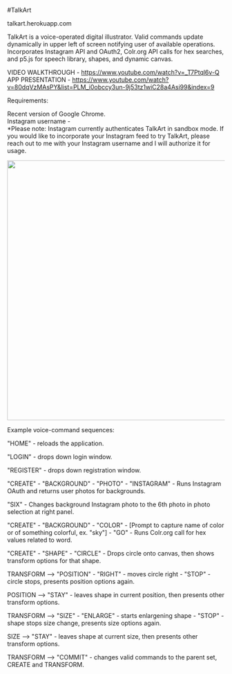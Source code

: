 #TalkArt

talkart.herokuapp.com  
  
TalkArt is a voice-operated digital illustrator. Valid commands update dynamically in upper left of screen notifying user of available operations. Incorporates Instagram API and OAuth2, Colr.org API calls for hex searches, and p5.js for speech library, shapes, and dynamic canvas.
  
  VIDEO WALKTHROUGH - https://www.youtube.com/watch?v=_T7Ptql6v-Q  
  APP PRESENTATION - https://www.youtube.com/watch?v=80dqVzMAsPY&list=PLM_i0obccy3un-9j53tz1wiC28a4Asi99&index=9
  
Requirements:  

Recent version of Google Chrome.  
Instagram username -   
*Please note: Instagram currently authenticates TalkArt in sandbox mode. If you would like to incorporate your Instagram feed to try TalkArt, please reach out to me with your Instagram username and I will authorize it for usage.  


<img src="https://cloud.githubusercontent.com/assets/14845097/16727089/33fb74fa-4714-11e6-9660-c4be84f05d06.png" width="600px"/>

Example voice-command sequences:  
  
"HOME" - reloads the application.
  
"LOGIN" - drops down login window.  
  
"REGISTER" - drops down registration window.  
  
"CREATE" - "BACKGROUND" - "PHOTO" - "INSTAGRAM" - Runs Instagram OAuth and returns user photos for backgrounds. 

"SIX" - Changes background Instagram photo to the 6th photo in photo selection at right panel.
  
"CREATE" - "BACKGROUND" - "COLOR" - [Prompt to capture name of color or of something colorful, ex. "sky"] - "GO" - Runs Colr.org call for hex values related to word.  
  
"CREATE" - "SHAPE" - "CIRCLE" - Drops circle onto canvas, then shows transform options for that shape.  
  
TRANSFORM --> "POSITION" - "RIGHT" - moves circle right - "STOP" - circle stops, presents position options again. 
  
POSITION --> "STAY" - leaves shape in current position, then presents other transform options.  
  
TRANSFORM --> "SIZE" - "ENLARGE" - starts enlargening shape - "STOP" - shape stops size change, presents size options again.
  
SIZE --> "STAY" - leaves shape at current size, then presents other transform options. 
  
TRANSFORM --> "COMMIT" - changes valid commands to the parent set, CREATE and TRANSFORM.
  
